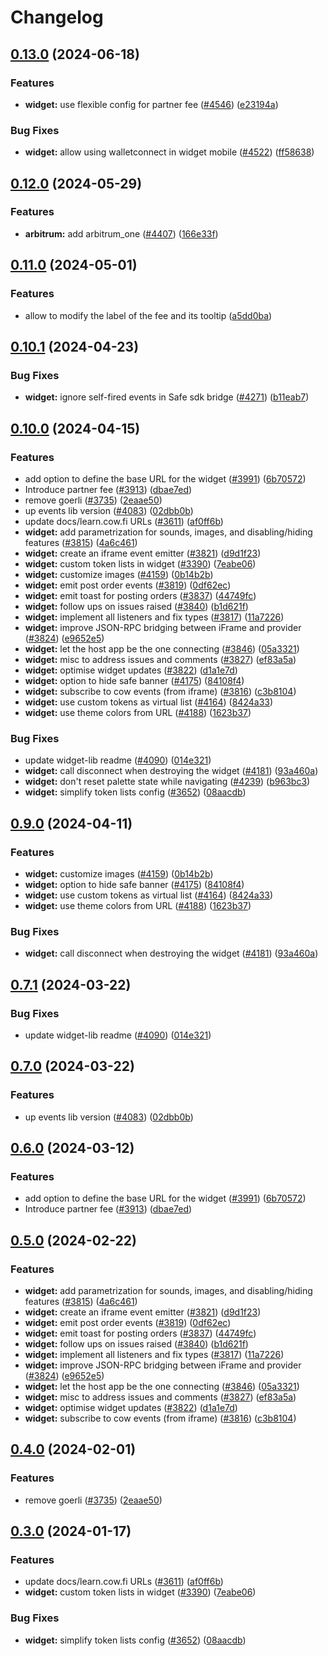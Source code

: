 # Changelog

## [0.13.0](https://github.com/cowprotocol/cowswap/compare/widget-lib-v0.12.0...widget-lib-v0.13.0) (2024-06-18)


### Features

* **widget:** use flexible config for partner fee ([#4546](https://github.com/cowprotocol/cowswap/issues/4546)) ([e23194a](https://github.com/cowprotocol/cowswap/commit/e23194acde8d97b8b4f852e73f4f59b33e65a8b8))


### Bug Fixes

* **widget:** allow using walletconnect in widget mobile ([#4522](https://github.com/cowprotocol/cowswap/issues/4522)) ([ff58638](https://github.com/cowprotocol/cowswap/commit/ff586381f673314cf5d847f4f52da2e9e4015bea))

## [0.12.0](https://github.com/cowprotocol/cowswap/compare/widget-lib-v0.11.0...widget-lib-v0.12.0) (2024-05-29)


### Features

* **arbitrum:** add arbitrum_one ([#4407](https://github.com/cowprotocol/cowswap/issues/4407)) ([166e33f](https://github.com/cowprotocol/cowswap/commit/166e33f3c494972738b154cf844584dd78e12c7d))

## [0.11.0](https://github.com/cowprotocol/cowswap/compare/widget-lib-v0.10.1...widget-lib-v0.11.0) (2024-05-01)


### Features

* allow to modify the label of the fee and its tooltip ([a5dd0ba](https://github.com/cowprotocol/cowswap/commit/a5dd0baf19e6831fc135dd6c089e66ea0edd14f4))

## [0.10.1](https://github.com/cowprotocol/cowswap/compare/widget-lib-v0.10.0...widget-lib-v0.10.1) (2024-04-23)


### Bug Fixes

* **widget:** ignore self-fired events in Safe sdk bridge ([#4271](https://github.com/cowprotocol/cowswap/issues/4271)) ([b11eab7](https://github.com/cowprotocol/cowswap/commit/b11eab7ad5dff65bee8ffa2be8aef2fa913af5f2))

## [0.10.0](https://github.com/cowprotocol/cowswap/compare/widget-lib-v0.9.0...widget-lib-v0.10.0) (2024-04-15)


### Features

* add option to define the base URL for the widget ([#3991](https://github.com/cowprotocol/cowswap/issues/3991)) ([6b70572](https://github.com/cowprotocol/cowswap/commit/6b7057239c137b6b80f8277fdda7d8b06a5b2ed0))
* Introduce partner fee ([#3913](https://github.com/cowprotocol/cowswap/issues/3913)) ([dbae7ed](https://github.com/cowprotocol/cowswap/commit/dbae7ed38b690b538d9fbd50e13d04bb199e3437))
* remove goerli ([#3735](https://github.com/cowprotocol/cowswap/issues/3735)) ([2eaae50](https://github.com/cowprotocol/cowswap/commit/2eaae5063f1623d03328e4c2a0fb49c7799ff0a3))
* up events lib version ([#4083](https://github.com/cowprotocol/cowswap/issues/4083)) ([02dbb0b](https://github.com/cowprotocol/cowswap/commit/02dbb0ba6f9f68a333a2fa2b78a961df4f301e36))
* update docs/learn.cow.fi URLs ([#3611](https://github.com/cowprotocol/cowswap/issues/3611)) ([af0ff6b](https://github.com/cowprotocol/cowswap/commit/af0ff6b71de422e43aab987287f780d26a17ac73))
* **widget:** add parametrization for sounds, images, and disabling/hiding features ([#3815](https://github.com/cowprotocol/cowswap/issues/3815)) ([4a6c461](https://github.com/cowprotocol/cowswap/commit/4a6c46133c98bdcffa5ebcfc66cde3bd85b23d9f))
* **widget:** create an iframe event emitter ([#3821](https://github.com/cowprotocol/cowswap/issues/3821)) ([d9d1f23](https://github.com/cowprotocol/cowswap/commit/d9d1f23c1bf90a277a0d559c019b9794e43d8162))
* **widget:** custom token lists in widget ([#3390](https://github.com/cowprotocol/cowswap/issues/3390)) ([7eabe06](https://github.com/cowprotocol/cowswap/commit/7eabe06d043703718d742809791eda555dff5058))
* **widget:** customize images ([#4159](https://github.com/cowprotocol/cowswap/issues/4159)) ([0b14b2b](https://github.com/cowprotocol/cowswap/commit/0b14b2b19279a1688f75dc4f2954b8c267e57c40))
* **widget:** emit post order events ([#3819](https://github.com/cowprotocol/cowswap/issues/3819)) ([0df62ec](https://github.com/cowprotocol/cowswap/commit/0df62ec3679da1841e07f85292a5de5faab74cab))
* **widget:** emit toast for posting orders ([#3837](https://github.com/cowprotocol/cowswap/issues/3837)) ([44749fc](https://github.com/cowprotocol/cowswap/commit/44749fc19a392bba0055c856b6990e354729f31a))
* **widget:** follow ups on issues raised ([#3840](https://github.com/cowprotocol/cowswap/issues/3840)) ([b1d621f](https://github.com/cowprotocol/cowswap/commit/b1d621f98fb1ec807b1ce5360e1f4d3d9cc50f4e))
* **widget:** implement all listeners and fix types ([#3817](https://github.com/cowprotocol/cowswap/issues/3817)) ([11a7226](https://github.com/cowprotocol/cowswap/commit/11a7226a5d3811139e784fe668ee2eebf2167a38))
* **widget:** improve JSON-RPC bridging between iFrame and provider ([#3824](https://github.com/cowprotocol/cowswap/issues/3824)) ([e9652e5](https://github.com/cowprotocol/cowswap/commit/e9652e5835d2c3ca0203349d4eae5b5874891cfc))
* **widget:** let the host app be the one connecting ([#3846](https://github.com/cowprotocol/cowswap/issues/3846)) ([05a3321](https://github.com/cowprotocol/cowswap/commit/05a3321ede220e7c07dc41df2f2f706028fc4afb))
* **widget:** misc to address issues and comments ([#3827](https://github.com/cowprotocol/cowswap/issues/3827)) ([ef83a5a](https://github.com/cowprotocol/cowswap/commit/ef83a5ad520d072ebf4f2cccde5fcfd0c1d88cd2))
* **widget:** optimise widget updates ([#3822](https://github.com/cowprotocol/cowswap/issues/3822)) ([d1a1e7d](https://github.com/cowprotocol/cowswap/commit/d1a1e7d05a1fed94dece9afbbc65f43af1a4f748))
* **widget:** option to hide safe banner ([#4175](https://github.com/cowprotocol/cowswap/issues/4175)) ([84108f4](https://github.com/cowprotocol/cowswap/commit/84108f4362333f8638d8da7c4ad4849d9f5a796c))
* **widget:** subscribe to cow events (from iframe) ([#3816](https://github.com/cowprotocol/cowswap/issues/3816)) ([c3b8104](https://github.com/cowprotocol/cowswap/commit/c3b810435a6e64b12d28aac12cf785eef52f6531))
* **widget:** use custom tokens as virtual list ([#4164](https://github.com/cowprotocol/cowswap/issues/4164)) ([8424a33](https://github.com/cowprotocol/cowswap/commit/8424a337f2ea2fd21cc3cb664d2f91facace00fb))
* **widget:** use theme colors from URL ([#4188](https://github.com/cowprotocol/cowswap/issues/4188)) ([1623b37](https://github.com/cowprotocol/cowswap/commit/1623b37a1b50499473cf82a7aa0dd8f73f63a415))


### Bug Fixes

* update widget-lib readme ([#4090](https://github.com/cowprotocol/cowswap/issues/4090)) ([014e321](https://github.com/cowprotocol/cowswap/commit/014e3210e4195c75a02f8a5e330b98d41a74149c))
* **widget:** call disconnect when destroying the widget ([#4181](https://github.com/cowprotocol/cowswap/issues/4181)) ([93a460a](https://github.com/cowprotocol/cowswap/commit/93a460a0082bc7039dea3cc5c376cc2038917966))
* **widget:** don't reset palette state while navigating ([#4239](https://github.com/cowprotocol/cowswap/issues/4239)) ([b963bc3](https://github.com/cowprotocol/cowswap/commit/b963bc32739084e729320c49c50f51e8aed86616))
* **widget:** simplify token lists config ([#3652](https://github.com/cowprotocol/cowswap/issues/3652)) ([08aacdb](https://github.com/cowprotocol/cowswap/commit/08aacdb09602f48408cfe132bb9e5440fd774063))

## [0.9.0](https://github.com/cowprotocol/cowswap/compare/widget-lib-v0.7.1...widget-lib-v0.9.0) (2024-04-11)

### Features

- **widget:** customize images ([#4159](https://github.com/cowprotocol/cowswap/issues/4159)) ([0b14b2b](https://github.com/cowprotocol/cowswap/commit/0b14b2b19279a1688f75dc4f2954b8c267e57c40))
- **widget:** option to hide safe banner ([#4175](https://github.com/cowprotocol/cowswap/issues/4175)) ([84108f4](https://github.com/cowprotocol/cowswap/commit/84108f4362333f8638d8da7c4ad4849d9f5a796c))
- **widget:** use custom tokens as virtual list ([#4164](https://github.com/cowprotocol/cowswap/issues/4164)) ([8424a33](https://github.com/cowprotocol/cowswap/commit/8424a337f2ea2fd21cc3cb664d2f91facace00fb))
- **widget:** use theme colors from URL ([#4188](https://github.com/cowprotocol/cowswap/issues/4188)) ([1623b37](https://github.com/cowprotocol/cowswap/commit/1623b37a1b50499473cf82a7aa0dd8f73f63a415))

### Bug Fixes

- **widget:** call disconnect when destroying the widget ([#4181](https://github.com/cowprotocol/cowswap/issues/4181)) ([93a460a](https://github.com/cowprotocol/cowswap/commit/93a460a0082bc7039dea3cc5c376cc2038917966))

## [0.7.1](https://github.com/cowprotocol/cowswap/compare/widget-lib-v0.7.0...widget-lib-v0.7.1) (2024-03-22)

### Bug Fixes

- update widget-lib readme ([#4090](https://github.com/cowprotocol/cowswap/issues/4090)) ([014e321](https://github.com/cowprotocol/cowswap/commit/014e3210e4195c75a02f8a5e330b98d41a74149c))

## [0.7.0](https://github.com/cowprotocol/cowswap/compare/widget-lib-v0.6.0...widget-lib-v0.7.0) (2024-03-22)

### Features

- up events lib version ([#4083](https://github.com/cowprotocol/cowswap/issues/4083)) ([02dbb0b](https://github.com/cowprotocol/cowswap/commit/02dbb0ba6f9f68a333a2fa2b78a961df4f301e36))

## [0.6.0](https://github.com/cowprotocol/cowswap/compare/widget-lib-v0.5.0...widget-lib-v0.6.0) (2024-03-12)

### Features

- add option to define the base URL for the widget ([#3991](https://github.com/cowprotocol/cowswap/issues/3991)) ([6b70572](https://github.com/cowprotocol/cowswap/commit/6b7057239c137b6b80f8277fdda7d8b06a5b2ed0))
- Introduce partner fee ([#3913](https://github.com/cowprotocol/cowswap/issues/3913)) ([dbae7ed](https://github.com/cowprotocol/cowswap/commit/dbae7ed38b690b538d9fbd50e13d04bb199e3437))

## [0.5.0](https://github.com/cowprotocol/cowswap/compare/widget-lib-v0.4.0...widget-lib-v0.5.0) (2024-02-22)

### Features

- **widget:** add parametrization for sounds, images, and disabling/hiding features ([#3815](https://github.com/cowprotocol/cowswap/issues/3815)) ([4a6c461](https://github.com/cowprotocol/cowswap/commit/4a6c46133c98bdcffa5ebcfc66cde3bd85b23d9f))
- **widget:** create an iframe event emitter ([#3821](https://github.com/cowprotocol/cowswap/issues/3821)) ([d9d1f23](https://github.com/cowprotocol/cowswap/commit/d9d1f23c1bf90a277a0d559c019b9794e43d8162))
- **widget:** emit post order events ([#3819](https://github.com/cowprotocol/cowswap/issues/3819)) ([0df62ec](https://github.com/cowprotocol/cowswap/commit/0df62ec3679da1841e07f85292a5de5faab74cab))
- **widget:** emit toast for posting orders ([#3837](https://github.com/cowprotocol/cowswap/issues/3837)) ([44749fc](https://github.com/cowprotocol/cowswap/commit/44749fc19a392bba0055c856b6990e354729f31a))
- **widget:** follow ups on issues raised ([#3840](https://github.com/cowprotocol/cowswap/issues/3840)) ([b1d621f](https://github.com/cowprotocol/cowswap/commit/b1d621f98fb1ec807b1ce5360e1f4d3d9cc50f4e))
- **widget:** implement all listeners and fix types ([#3817](https://github.com/cowprotocol/cowswap/issues/3817)) ([11a7226](https://github.com/cowprotocol/cowswap/commit/11a7226a5d3811139e784fe668ee2eebf2167a38))
- **widget:** improve JSON-RPC bridging between iFrame and provider ([#3824](https://github.com/cowprotocol/cowswap/issues/3824)) ([e9652e5](https://github.com/cowprotocol/cowswap/commit/e9652e5835d2c3ca0203349d4eae5b5874891cfc))
- **widget:** let the host app be the one connecting ([#3846](https://github.com/cowprotocol/cowswap/issues/3846)) ([05a3321](https://github.com/cowprotocol/cowswap/commit/05a3321ede220e7c07dc41df2f2f706028fc4afb))
- **widget:** misc to address issues and comments ([#3827](https://github.com/cowprotocol/cowswap/issues/3827)) ([ef83a5a](https://github.com/cowprotocol/cowswap/commit/ef83a5ad520d072ebf4f2cccde5fcfd0c1d88cd2))
- **widget:** optimise widget updates ([#3822](https://github.com/cowprotocol/cowswap/issues/3822)) ([d1a1e7d](https://github.com/cowprotocol/cowswap/commit/d1a1e7d05a1fed94dece9afbbc65f43af1a4f748))
- **widget:** subscribe to cow events (from iframe) ([#3816](https://github.com/cowprotocol/cowswap/issues/3816)) ([c3b8104](https://github.com/cowprotocol/cowswap/commit/c3b810435a6e64b12d28aac12cf785eef52f6531))

## [0.4.0](https://github.com/cowprotocol/cowswap/compare/widget-lib-v0.3.0...widget-lib-v0.4.0) (2024-02-01)

### Features

- remove goerli ([#3735](https://github.com/cowprotocol/cowswap/issues/3735)) ([2eaae50](https://github.com/cowprotocol/cowswap/commit/2eaae5063f1623d03328e4c2a0fb49c7799ff0a3))

## [0.3.0](https://github.com/cowprotocol/cowswap/compare/widget-lib-v0.2.1...widget-lib-v0.3.0) (2024-01-17)

### Features

- update docs/learn.cow.fi URLs ([#3611](https://github.com/cowprotocol/cowswap/issues/3611)) ([af0ff6b](https://github.com/cowprotocol/cowswap/commit/af0ff6b71de422e43aab987287f780d26a17ac73))
- **widget:** custom token lists in widget ([#3390](https://github.com/cowprotocol/cowswap/issues/3390)) ([7eabe06](https://github.com/cowprotocol/cowswap/commit/7eabe06d043703718d742809791eda555dff5058))

### Bug Fixes

- **widget:** simplify token lists config ([#3652](https://github.com/cowprotocol/cowswap/issues/3652)) ([08aacdb](https://github.com/cowprotocol/cowswap/commit/08aacdb09602f48408cfe132bb9e5440fd774063))
